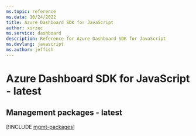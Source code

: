```yaml
---
ms.topic: reference
ms.data: 10/24/2022
title: Azure Dashboard SDK for JavaScript
author: xirzec
ms.service: dashboard
description: Reference for Azure Dashboard SDK for JavaScript
ms.devlang: javascript
ms.author: jeffish
---
```

# Azure Dashboard SDK for JavaScript - latest

## Management packages - latest
[!INCLUDE [mgmt-packages](dashboard-mgmt-index.md)]